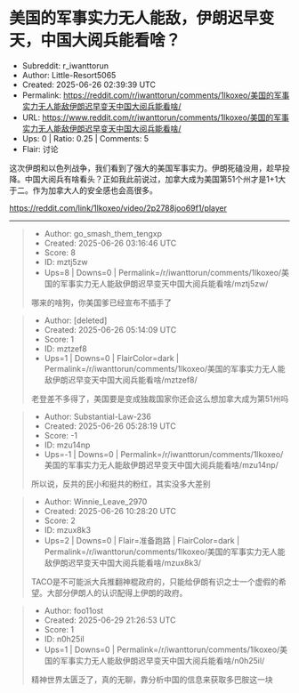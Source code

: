 # 美国的军事实力无人能敌，伊朗迟早变天，中国大阅兵能看啥？

- Subreddit: r_iwanttorun
- Author: Little-Resort5065
- Created: 2025-06-26 02:39:39 UTC
- Permalink: https://reddit.com/r/iwanttorun/comments/1lkoxeo/美国的军事实力无人能敌伊朗迟早变天中国大阅兵能看啥/
- URL: https://www.reddit.com/r/iwanttorun/comments/1lkoxeo/美国的军事实力无人能敌伊朗迟早变天中国大阅兵能看啥/
- Ups: 0 | Ratio: 0.25 | Comments: 5
- Flair: 讨论


这次伊朗和以色列战争，我们看到了强大的美国军事实力。伊朗死磕没用，趁早投降。中国大阅兵有啥看头？正如我此前说过，加拿大成为美国第51个州才是1+1大于二。作为加拿大人的安全感也会高很多。

<https://reddit.com/link/1lkoxeo/video/2p2788joo69f1/player>


---

> - Author: go_smash_them_tengxp
> - Created: 2025-06-26 03:16:46 UTC
> - Score: 8
> - ID: mztj5zw
> - Ups=8 | Downs=0 | Permalink=/r/iwanttorun/comments/1lkoxeo/美国的军事实力无人能敌伊朗迟早变天中国大阅兵能看啥/mztj5zw/
>
> 哪来的啥狗，你美国爹已经宣布不插手了

> - Author: [deleted]
> - Created: 2025-06-26 05:14:09 UTC
> - Score: 1
> - ID: mztzef8
> - Ups=1 | Downs=0 | FlairColor=dark | Permalink=/r/iwanttorun/comments/1lkoxeo/美国的军事实力无人能敌伊朗迟早变天中国大阅兵能看啥/mztzef8/
>
> 老登差不多得了，美国要是变成独裁国家你还会这么想加拿大成为第51州吗

> - Author: Substantial-Law-236
> - Created: 2025-06-26 05:28:19 UTC
> - Score: -1
> - ID: mzu14np
> - Ups=-1 | Downs=0 | Permalink=/r/iwanttorun/comments/1lkoxeo/美国的军事实力无人能敌伊朗迟早变天中国大阅兵能看啥/mzu14np/
>
> 所以说，反共的民小和挺共的粉红，其实没多大差别

> - Author: Winnie_Leave_2970
> - Created: 2025-06-26 10:28:20 UTC
> - Score: 2
> - ID: mzux8k3
> - Ups=2 | Downs=0 | Flair=准备跑路 | FlairColor=dark | Permalink=/r/iwanttorun/comments/1lkoxeo/美国的军事实力无人能敌伊朗迟早变天中国大阅兵能看啥/mzux8k3/
>
> TACO是不可能派大兵推翻神棍政府的，只能给伊朗有识之士一个虚假的希望。大部分伊朗人的认识配得上伊朗的政府。

> - Author: foo11ost
> - Created: 2025-06-29 21:26:53 UTC
> - Score: 1
> - ID: n0h25il
> - Ups=1 | Downs=0 | Permalink=/r/iwanttorun/comments/1lkoxeo/美国的军事实力无人能敌伊朗迟早变天中国大阅兵能看啥/n0h25il/
>
> 精神世界太匮乏了，真的无聊，靠分析中国的信息来获取多巴胺这一块
